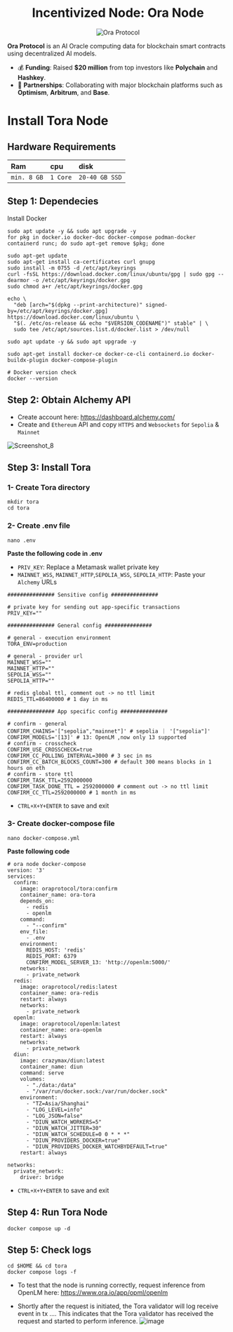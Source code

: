 <h1 align="center">Incentivized Node: Ora Node</h1>

<p align="center">
  <img src="https://github.com/user-attachments/assets/a5069cfd-6dc6-4919-8bb3-d71aecebba39" alt="Ora Protocol">
</p>

**Ora Protocol** is an AI Oracle computing data for blockchain smart contracts using decentralized AI models.

- 💰 **Funding**: Raised **$20 million** from top investors like **Polychain** and **Hashkey**.
- 🤝 **Partnerships**: Collaborating with major blockchain platforms such as **Optimism**, **Arbitrum**, and **Base**.


# Install Tora Node

## Hardware Requirements
| Ram | cpu     | disk                      |
| :-------- | :------- | :-------------------------------- |
| `min. 8 GB`      | `1 Core` | `20-40 GB SSD` |

## Step 1: Dependecies
Install Docker
```console
sudo apt update -y && sudo apt upgrade -y
for pkg in docker.io docker-doc docker-compose podman-docker containerd runc; do sudo apt-get remove $pkg; done

sudo apt-get update
sudo apt-get install ca-certificates curl gnupg
sudo install -m 0755 -d /etc/apt/keyrings
curl -fsSL https://download.docker.com/linux/ubuntu/gpg | sudo gpg --dearmor -o /etc/apt/keyrings/docker.gpg
sudo chmod a+r /etc/apt/keyrings/docker.gpg

echo \
  "deb [arch="$(dpkg --print-architecture)" signed-by=/etc/apt/keyrings/docker.gpg] https://download.docker.com/linux/ubuntu \
  "$(. /etc/os-release && echo "$VERSION_CODENAME")" stable" | \
  sudo tee /etc/apt/sources.list.d/docker.list > /dev/null

sudo apt update -y && sudo apt upgrade -y

sudo apt-get install docker-ce docker-ce-cli containerd.io docker-buildx-plugin docker-compose-plugin

# Docker version check
docker --version
```

## Step 2: Obtain Alchemy API
* Create account here: https://dashboard.alchemy.com/
* Create and `Ethereum` API and copy `HTTPS` and `Websockets` for `Sepolia` & `Mainnet` 

![Screenshot_8](https://github.com/user-attachments/assets/7912f1f1-4884-4d03-b263-e96a0c58043e)

## Step 3: Install Tora
### 1- Create Tora directory
```console
mkdir tora
cd tora
```

### 2- Create .env file
```console
nano .env
```

**Paste the following code in .env**
* `PRIV_KEY`: Replace a Metamask wallet private key
* `MAINNET_WSS`, `MAINNET_HTTP`,`SEPOLIA_WSS`, `SEPOLIA_HTTP`: Paste your `Alchemy` URLs
```
############### Sensitive config ###############

# private key for sending out app-specific transactions
PRIV_KEY=""

############### General config ###############

# general - execution environment
TORA_ENV=production

# general - provider url
MAINNET_WSS=""
MAINNET_HTTP=""
SEPOLIA_WSS=""
SEPOLIA_HTTP=""

# redis global ttl, comment out -> no ttl limit
REDIS_TTL=86400000 # 1 day in ms 

############### App specific config ###############

# confirm - general
CONFIRM_CHAINS='["sepolia","mainnet"]' # sepolia ｜ '["sepolia"]'
CONFIRM_MODELS='[13]' # 13: OpenLM ,now only 13 supported
# confirm - crosscheck
CONFIRM_USE_CROSSCHECK=true
CONFIRM_CC_POLLING_INTERVAL=3000 # 3 sec in ms
CONFIRM_CC_BATCH_BLOCKS_COUNT=300 # default 300 means blocks in 1 hours on eth
# confirm - store ttl
CONFIRM_TASK_TTL=2592000000
CONFIRM_TASK_DONE_TTL = 2592000000 # comment out -> no ttl limit
CONFIRM_CC_TTL=2592000000 # 1 month in ms
```
* `CTRL+X+Y+ENTER` to save and exit

### 3- Create docker-compose file
```console
nano docker-compose.yml
```

**Paste following code**
```
# ora node docker-compose
version: '3'
services:
  confirm:
    image: oraprotocol/tora:confirm
    container_name: ora-tora
    depends_on:
      - redis
      - openlm
    command: 
      - "--confirm"
    env_file:
      - .env
    environment:
      REDIS_HOST: 'redis'
      REDIS_PORT: 6379
      CONFIRM_MODEL_SERVER_13: 'http://openlm:5000/'
    networks:
      - private_network
  redis:
    image: oraprotocol/redis:latest
    container_name: ora-redis
    restart: always
    networks:
      - private_network
  openlm:
    image: oraprotocol/openlm:latest
    container_name: ora-openlm
    restart: always
    networks:
      - private_network
  diun:
    image: crazymax/diun:latest
    container_name: diun
    command: serve
    volumes:
      - "./data:/data"
      - "/var/run/docker.sock:/var/run/docker.sock"
    environment:
      - "TZ=Asia/Shanghai"
      - "LOG_LEVEL=info"
      - "LOG_JSON=false"
      - "DIUN_WATCH_WORKERS=5"
      - "DIUN_WATCH_JITTER=30"
      - "DIUN_WATCH_SCHEDULE=0 0 * * *"
      - "DIUN_PROVIDERS_DOCKER=true"
      - "DIUN_PROVIDERS_DOCKER_WATCHBYDEFAULT=true"
    restart: always

networks:
  private_network:
    driver: bridge
```
* `CTRL+X+Y+ENTER` to save and exit

## Step 4: Run Tora Node
```console
docker compose up -d
```

## Step 5: Check logs
```console
cd $HOME && cd tora
docker compose logs -f
```

* To test that the node is running correctly, request inference from OpenLM here: https://www.ora.io/app/opml/openlm

* Shortly after the request is initiated, the Tora validator will log receive event in tx .... This indicates that the Tora validator has received the request and started to perform inference.
![image](https://github.com/user-attachments/assets/bd308f81-7eb8-443a-a554-acfb58acbe12)



